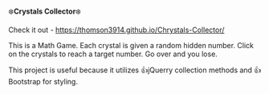 :snowflake:**Crystals Collector**:snowflake:

Check it out - https://thomson3914.github.io/Chrystals-Collector/

This is a Math Game. Each crystal is given a random hidden number. 
Click on the crystals to reach a target number. Go over and you lose.

This project is useful because it utilizes :thumbsup:jQuerry collection methods
and :thumbsup:Bootstrap for styling.
